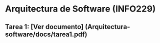 # Arquitectura de Software (INFO229)


## Tarea 1: [Ver documento] (Arquitectura-software/docs/tarea1.pdf)
